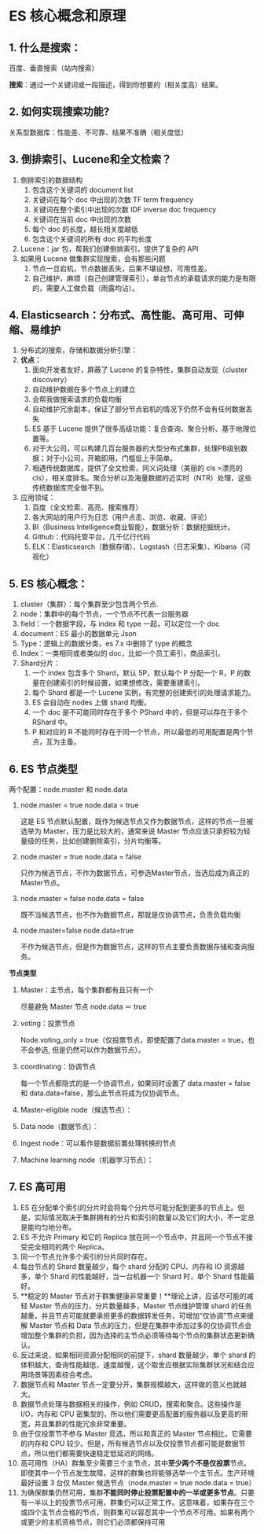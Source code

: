 # ES 核心概念和原理

## 1. 什么是搜索：

百度、垂直搜索（站内搜索）

**搜索**：通过一个关键词或一段描述，得到你想要的（相关度高）结果。

## 2. 如何实现搜索功能?

关系型数据库：性能差、不可靠、结果不准确（相关度低）

## 3. 倒排索引、Lucene和全文检索？

1.  倒排索引的数据结构
    1.  包含这个关键词的 document list
    2.  关键词在每个 doc 中出现的次数 TF term frequency
    3.  关键词在整个索引中出现的次数 IDF inverse doc frequency
    4.  关键词在当前 doc 中出现的次数
    5.  每个 doc 的长度，越长相关度越低
    6.  包含这个关键词的所有 doc 的平均长度
2.  Lucene：jar 包，帮我们创建倒排索引，提供了复杂的 API
3.  如果用 Lucene 做集群实现搜索，会有那些问题
    1.  节点一旦宕机，节点数据丢失，后果不堪设想，可用性差。
    2.  自己维护，麻烦（自己创建管理索引），单台节点的承载请求的能力是有限的，需要人工做负载（雨露均沾）。

## 4. Elasticsearch：分布式、高性能、高可用、可伸缩、易维护

1.  分布式的搜索，存储和数据分析引擎：
2.  **优点：**
    1.  面向开发者友好，屏蔽了 Lucene 的复杂特性，集群自动发现（cluster discovery）
    2.  自动维护数据在多个节点上的建立
    3.  会帮我做搜索请求的负载均衡
    4.  自动维护冗余副本，保证了部分节点宕机的情况下仍然不会有任何数据丢失
    5.  ES 基于 Lucene 提供了很多高级功能：复合查询、聚合分析、基于地理位置等。
    6.  对于大公司，可以构建几百台服务器的大型分布式集群，处理PB级别数据；对于小公司，开箱即用，门槛低上手简单。
    7.  相遇传统数据库，提供了全文检索，同义词处理（美丽的 cls >漂亮的 cls），相关度排名。聚合分析以及海量数据的近实时（NTR）处理，这些传统数据库完全做不到。
3.  应用领域：
    1.  百度（全文检索、高亮、搜索推荐）
    2.  各大网站的用户行为日志（用户点击、浏览、收藏、评论）
    3.  BI（Business Intelligence商业智能），数据分析：数据挖掘统计。
    4.  Github：代码托管平台，几千亿行代码
    5.  ELK：Elasticsearch（数据存储）、Logstash（日志采集）、Kibana（可视化）

## 5. ES 核心概念：

1.  cluster（集群）：每个集群至少包含两个节点.
2.  node：集群中的每个节点，一个节点不代表一台服务器
3.  field：一个数据字段，与 index 和 type 一起，可以定位一个 doc
4.  document：ES 最小的数据单元  Json
5.  Type：逻辑上的数据分类，es 7.x 中删除了 type 的概念
6.  Index：一类相同或者类似的 doc，比如一个员工索引，商品索引。
7.  Shard分片：
    1.  一个 index 包含多个 Shard，默认 5P，默认每个 P 分配一个 R，P 的数量在创建索引的时候设置，如果想修改，需要重建索引。
    2.  每个 Shard 都是一个 Lucene 实例，有完整的创建索引的处理请求能力。
    3.  ES 会自动在 nodes 上做 shard 均衡。
    4.  一个 doc 是不可能同时存在于多个 PShard 中的，但是可以存在于多个 RShard 中。
    5.  P 和对应的 R 不能同时存在于同一个节点，所以最低的可用配置是两个节点，互为主备。



## 6. ES 节点类型

两个配置：node.master 和 node.data

1.  node.master = true	 node.data = true

    这是 ES 节点默认配置，既作为候选节点又作为数据节点，这样的节点一旦被选举为 Master，压力是比较大的，通常来说 Master 节点应该只承担较为轻量级的任务，比如创建删除索引，分片均衡等。

2.  node.master = true	 node.data = false

    只作为候选节点，不作为数据节点，可参选Master节点，当选后成为真正的Master节点。

3.  node.master = false	 node.data = false

    既不当候选节点，也不作为数据节点，那就是仅协调节点，负责负载均衡

4.  node.master=false		node.data=true

    不作为候选节点，但是作为数据节点，这样的节点主要负责数据存储和查询服务。

**节点类型**

1.  Master：主节点，每个集群都有且只有一个

    尽量避免 Master 节点 node.data ＝ true

2.  voting：投票节点

    Node.voting_only = true（仅投票节点，即使配置了data.master = true，也不会参选, 但是仍然可以作为数据节点）。

3.  coordinating：协调节点

    每一个节点都隐式的是一个协调节点，如果同时设置了 data.master = false 和 data.data=false，那么此节点将成为仅协调节点。

4.  Master-eligible node（候选节点）：

5.  Data node（数据节点）：

6.  Ingest node：可以看作是数据前置处理转换的节点

7.  Machine learning node（机器学习节点）：

## 7. ES 高可用

1.  ES 在分配单个索引的分片时会将每个分片尽可能分配到更多的节点上。但是，实际情况取决于集群拥有的分片和索引的数量以及它们的大小，不一定总是能均匀地分布。
2.  ES 不允许 Primary 和它的 Replica 放在同一个节点中，并且同一个节点不接受完全相同的两个 Replica。
3.  同一个节点允许多个索引的分片同时存在。
4.  每台节点的 Shard 数量越少，每个 shard 分配的 CPU、内存和 IO 资源越多，单个 Shard 的性能越好，当一台机器一个 Shard 时，单个 Shard 性能最好。
5.  **稳定的 Master 节点对于群集健康非常重要！**理论上讲，应该尽可能的减轻 Master 节点的压力，分片数量越多，Master 节点维护管理 shard 的任务越重，并且节点可能就要承担更多的数据转发任务，可增加“仅协调”节点来缓解 Master 节点和 Data 节点的压力，但是在集群中添加过多的仅协调节点会增加整个集群的负担，因为选择的主节点必须等待每个节点的集群状态更新确认。
6.  反过来说，如果相同资源分配相同的前提下，shard 数量越少，单个 shard 的体积越大，查询性能越低，速度越慢，这个取舍应根据实际集群状况和结合应用场景等因素综合考虑。
7.  数据节点和 Master 节点一定要分开，集群规模越大，这样做的意义也就越大。
8.  数据节点处理与数据相关的操作，例如 CRUD，搜索和聚合。这些操作是 I/O，内存和 CPU 密集型的，所以他们需要更高配置的服务器以及更高的带宽，并且集群的性能冗余非常重要。
9.  由于仅投票节不参与 Master 竞选，所以和真正的 Master 节点相比，它需要的内存和 CPU 较少。但是，所有候选节点以及仅投票节点都可能是数据节点，所以他们都需要快速稳定低延迟的网络。
10.  高可用性（HA）群集至少需要三个主节点，其中**至少两个不是仅投票**节点。即使其中一个节点发生故障，这样的群集也将能够选举一个主节点。生产环境最好设置 3 台仅 Master 候选节点（node.master = true	 node.data = true）
11.  为确保群集仍然可用，集群**不能同时停止投票配置中的一半或更多节点**。只要有一半以上的投票节点可用，群集仍可以正常工作。这意味着，如果存在三个或四个主节点合格的节点，则群集可以容忍其中一个节点不可用。如果有两个或更少的主机资格节点，则它们必须都保持可用


